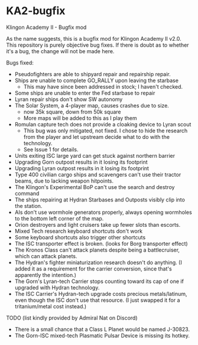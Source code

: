 # KA2-bugfix
Klingon Academy II - Bugfix mod

As the name suggests, this is a bugfix mod for Klingon Academy II v2.0. This
repository is purely objective bug fixes. If there is doubt as to whether it's
a bug, the change will not be made here.

Bugs fixed:

- Pseudofighters are able to shipyard repair and repairship repair.
- Ships are unable to complete GO_RALLY upon leaving the starbase
	- This may have since been addressed in stock; I haven't checked.
- Some ships are unable to enter the Fed starbase to repair
- Lyran repair ships don't show SW autonomy
- The Solar System, a 4-player map, causes crashes due to size.
	- now 35k square, down from 50k square
	- More maps will be added to this as I play them
- Romulan capture tech does not provide a cloaking device to Lyran scout
	- This bug was only mitigated, not fixed. I chose to hide the research
	from the player and let upstream decide what to do with the technology.
	- See Issue 1 for details.
- Units exiting ISC large yard can get stuck against northern barrier
- Upgrading Gorn outpost results in it losing its footprint
- Upgrading Lyran outpost results in it losing its footprint
- Type 400 civilian cargo ships and scavengers can't use their tractor beams,
due to lacking weapon hitpoints.
- The Klingon's Experimental BoP can't use the search and destroy command
- The ships repairing at Hydran Starbases and Outposts visibly clip into the
station.
- AIs don't use wormhole generators properly, always opening wormholes to
the bottom left corner of the map.
- Orion destroyers and light cruisers take up fewer slots than escorts.
- Mixed Tech research keyboard shortcuts don't work
- Some keyboard shortcuts also trigger other shortcuts
- The ISC transporter effect is broken. (looks for Borg transporter effect)
- The Kronos Class can't attack planets despite being a battlecruiser, which can attack planets.
- The Hydran's fighter miniaturization research doesn't do anything. (I added it as a requirement for the carrier conversion, since that's apparently the intention.)
- The Gorn's Lyran-tech Carrier stops counting toward its cap of one if upgraded with Hydran technology.
- The ISC Carrier's Hydran-tech upgrade costs precious metals/latinum, even though the ISC don't use that resource. (I just swapped it for a tritanium/metal cost instead.)

TODO (list kindly provided by Admiral Nat on Discord)

- There is a small chance that a Class L Planet would be named J-30823.
- The Gorn-ISC mixed-tech Plasmatic Pulsar Device is missing its hotkey.
